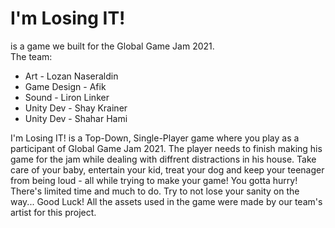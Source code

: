 # I'm Losing IT! 
is a game we built for the Global Game Jam 2021. </br>
The team: </br>
* Art - Lozan Naseraldin
* Game Design - Afik
* Sound - Liron Linker 
* Unity Dev - Shay Krainer 
* Unity Dev - Shahar Hami

I'm Losing IT! is a Top-Down, Single-Player game where you play as a participant of Global Game Jam 2021. 
The player needs to finish making his game for the jam while dealing with diffrent distractions in his house. 
Take care of your baby, entertain your kid, treat your dog and keep your teenager from being loud - all while trying to make your game! You gotta hurry! 
There's limited time and much to do. Try to not lose your sanity on the way... Good Luck! 
All the assets used in the game were made by our team's artist for this project.

